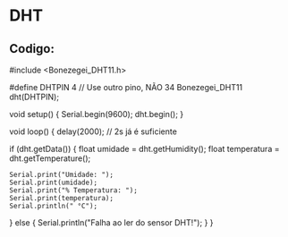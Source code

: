 # DHT
## Codigo: 

#include <Bonezegei_DHT11.h>

#define DHTPIN 4   // Use outro pino, NÃO 34
Bonezegei_DHT11 dht(DHTPIN);

void setup() {
  Serial.begin(9600);
  dht.begin();
}

void loop() {
  delay(2000); // 2s já é suficiente

  if (dht.getData()) {
    float umidade = dht.getHumidity();
    float temperatura = dht.getTemperature();

    Serial.print("Umidade: ");
    Serial.print(umidade);
    Serial.print("% Temperatura: ");
    Serial.print(temperatura);
    Serial.println(" °C");
  } else {
    Serial.println("Falha ao ler do sensor DHT!");
  }
}
